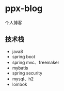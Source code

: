 # ppx-blog
个人博客

## 技术栈
- java8
- spring boot
- spring mvc、freemaker
- mybatis
- spring security
- mysql、h2
- lombok

